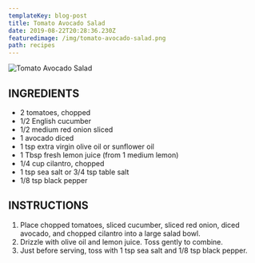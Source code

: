 ```yaml
---
templateKey: blog-post
title: Tomato Avocado Salad
date: 2019-08-22T20:28:36.230Z
featuredimage: /img/tomato-avocado-salad.png
path: recipes
---
```

![Tomato Avocado Salad](/img/tomato-avocado-salad.png)

## INGREDIENTS

* 2 tomatoes, chopped
* 1/2 English cucumber
* 1/2 medium red onion sliced
* 1 avocado diced
* 1 tsp extra virgin olive oil or sunflower oil
* 1 Tbsp fresh lemon juice (from 1 medium lemon)
* 1/4 cup cilantro, chopped
* 1 tsp sea salt or 3/4 tsp table salt
* 1/8 tsp black pepper

## INSTRUCTIONS

1. Place chopped tomatoes, sliced cucumber, sliced red onion, diced avocado, and chopped cilantro into a large salad bowl.
2. Drizzle with olive oil and lemon juice. Toss gently to combine.
3. Just before serving, toss with 1 tsp sea salt and 1/8 tsp black pepper.
